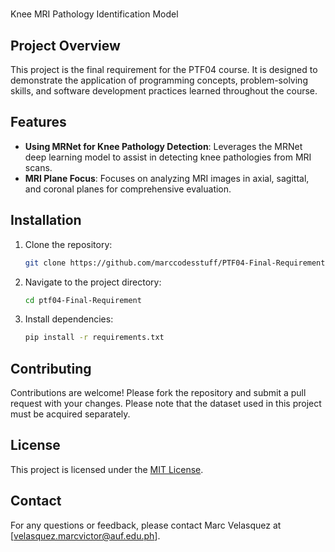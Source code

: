 # 
Knee MRI Pathology Identification Model

## Project Overview
This project is the final requirement for the PTF04 course. It is designed to demonstrate the application of programming concepts, problem-solving skills, and software development practices learned throughout the course.

## Features
- **Using MRNet for Knee Pathology Detection**: Leverages the MRNet deep learning model to assist in detecting knee pathologies from MRI scans.
- **MRI Plane Focus**: Focuses on analyzing MRI images in axial, sagittal, and coronal planes for comprehensive evaluation.

## Installation
1. Clone the repository:
    ```bash
    git clone https://github.com/marccodesstuff/PTF04-Final-Requirement.git
    ```
2. Navigate to the project directory:
    ```bash
    cd ptf04-Final-Requirement
    ```
3. Install dependencies:
    ```bash
    pip install -r requirements.txt
    ```

## Contributing
Contributions are welcome! Please fork the repository and submit a pull request with your changes. Please note that the dataset used in this project must be acquired separately.

## License
This project is licensed under the [MIT License](LICENSE).

## Contact
For any questions or feedback, please contact Marc Velasquez at [velasquez.marcvictor@auf.edu.ph].
